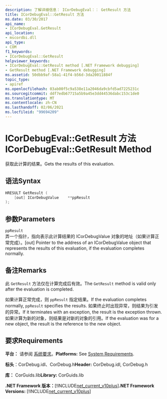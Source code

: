 ```yaml
---
description: 了解详细信息： ICorDebugEval：： GetResult 方法
title: ICorDebugEval::GetResult 方法
ms.date: 03/30/2017
api_name:
- ICorDebugEval.GetResult
api_location:
- mscordbi.dll
api_type:
- COM
f1_keywords:
- ICorDebugEval::GetResult
helpviewer_keywords:
- ICorDebugEval::GetResult method [.NET Framework debugging]
- GetResult method [.NET Framework debugging]
ms.assetid: 50dbb9af-58a1-41f4-b56d-3da20011884f
topic_type:
- apiref
ms.openlocfilehash: 03ab00f5c9a538e11a2046da9cbfd5ad7225231c
ms.sourcegitcommit: ddf7edb67715a5b9a45e3dd44536dabc153c1de0
ms.translationtype: MT
ms.contentlocale: zh-CN
ms.lasthandoff: 02/06/2021
ms.locfileid: "99694209"
---
```

# <a name="icordebugevalgetresult-method"></a><span data-ttu-id="bcb90-103">ICorDebugEval::GetResult 方法</span><span class="sxs-lookup"><span data-stu-id="bcb90-103">ICorDebugEval::GetResult Method</span></span>

<span data-ttu-id="bcb90-104">获取此计算的结果。</span><span class="sxs-lookup"><span data-stu-id="bcb90-104">Gets the results of this evaluation.</span></span>  
  
## <a name="syntax"></a><span data-ttu-id="bcb90-105">语法</span><span class="sxs-lookup"><span data-stu-id="bcb90-105">Syntax</span></span>  
  
```cpp  
HRESULT GetResult (  
    [out] ICorDebugValue    **ppResult  
);  
```  
  
## <a name="parameters"></a><span data-ttu-id="bcb90-106">参数</span><span class="sxs-lookup"><span data-stu-id="bcb90-106">Parameters</span></span>  

 `ppResult`  
 <span data-ttu-id="bcb90-107">弄一个指针，指向表示此计算结果的 ICorDebugValue 对象的地址（如果计算正常完成）。</span><span class="sxs-lookup"><span data-stu-id="bcb90-107">[out] Pointer to the address of an ICorDebugValue object that represents the results of this evaluation, if the evaluation completes normally.</span></span>  
  
## <a name="remarks"></a><span data-ttu-id="bcb90-108">备注</span><span class="sxs-lookup"><span data-stu-id="bcb90-108">Remarks</span></span>  

 <span data-ttu-id="bcb90-109">此 `GetResult` 方法仅在计算完成后有效。</span><span class="sxs-lookup"><span data-stu-id="bcb90-109">The `GetResult` method is valid only after the evaluation is completed.</span></span>  
  
 <span data-ttu-id="bcb90-110">如果计算正常完成，则 `ppResult` 指定结果。</span><span class="sxs-lookup"><span data-stu-id="bcb90-110">If the evaluation completes normally, `ppResult` specifies the results.</span></span> <span data-ttu-id="bcb90-111">如果终止时出现异常，则结果为引发的异常。</span><span class="sxs-lookup"><span data-stu-id="bcb90-111">If it terminates with an exception, the result is the exception thrown.</span></span> <span data-ttu-id="bcb90-112">如果计算为新的对象，则结果是对新的对象的引用。</span><span class="sxs-lookup"><span data-stu-id="bcb90-112">If the evaluation was for a new object, the result is the reference to the new object.</span></span>  
  
## <a name="requirements"></a><span data-ttu-id="bcb90-113">要求</span><span class="sxs-lookup"><span data-stu-id="bcb90-113">Requirements</span></span>  

 <span data-ttu-id="bcb90-114">**平台：** 请参阅 [系统要求](../../get-started/system-requirements.md)。</span><span class="sxs-lookup"><span data-stu-id="bcb90-114">**Platforms:** See [System Requirements](../../get-started/system-requirements.md).</span></span>  
  
 <span data-ttu-id="bcb90-115">**标头**：CorDebug.idl、CorDebug.h</span><span class="sxs-lookup"><span data-stu-id="bcb90-115">**Header:** CorDebug.idl, CorDebug.h</span></span>  
  
 <span data-ttu-id="bcb90-116">**库：** CorGuids.lib</span><span class="sxs-lookup"><span data-stu-id="bcb90-116">**Library:** CorGuids.lib</span></span>  
  
 <span data-ttu-id="bcb90-117">**.NET Framework 版本：**[!INCLUDE[net_current_v10plus](../../../../includes/net-current-v10plus-md.md)]</span><span class="sxs-lookup"><span data-stu-id="bcb90-117">**.NET Framework Versions:** [!INCLUDE[net_current_v10plus](../../../../includes/net-current-v10plus-md.md)]</span></span>
